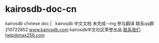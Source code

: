 # kairosdb-doc-cn
kairosdb chinese doc  |   kairosdb 中文文档
未完成--ing
参与翻译 联系qq群210722852
www.kairosdb.com kairosdb中文社区荣誉出品
联系我们help@max256.com
